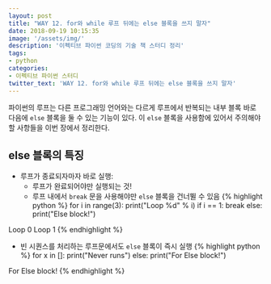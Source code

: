 ```yaml
---
layout: post
title: "WAY 12. for와 while 루프 뒤에는 else 블록을 쓰지 말자"
date: 2018-09-19 10:15:35
image: '/assets/img/'
description: '이펙티브 파이썬 코딩의 기술 책 스터디 정리'
tags:
- python
categories:
- 이펙티브 파이썬 스터디
twitter_text: 'WAY 12. for와 while 루프 뒤에는 else 블록을 쓰지 말자'
---
```


파이썬의 루프는 다른 프로그래밍 언어와는 다르게 루프에서 반복되는 내부 블록 바로 다음에 `else` 블록을 둘 수 있는 기능이 있다. 이 `else` 블록을 사용함에 있어서 주의해야 할 사항들을 이번 장에서 정리한다.

## else 블록의 특징
- 루프가 종료되자마자 바로 실행:
  - 루프가 완료되어야만 실행되는 것!
  - 루프 내에서 `break` 문을 사용해야만 `else` 블록을 건너뛸 수 있음
{% highlight python %}
for i in range(3):
    print("Loop %d" % i)
    if i == 1:
        break
else:
    print("Else block!")

>>>
Loop 0
Loop 1
{% endhighlight %}
- 빈 시퀀스를 처리하는 루프문에서도 `else` 블록이 즉시 실행
{% highlight python %}
for x in []:
    print("Never runs")
else:
    print("For Else block!")

>>>
For Else block!
{% endhighlight %}
